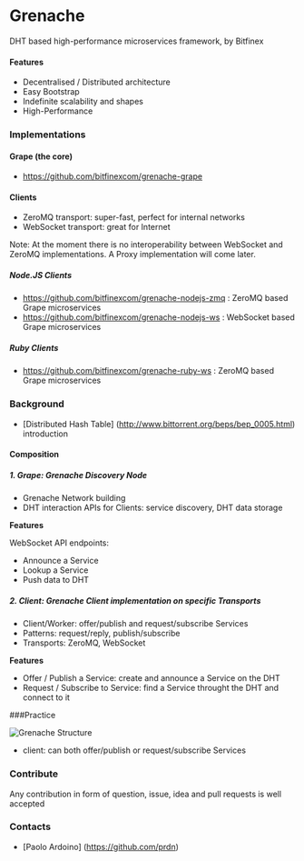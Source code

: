 # Grenache
DHT based high-performance microservices framework, by Bitfinex

#### Features
* Decentralised / Distributed architecture
* Easy Bootstrap
* Indefinite scalability and shapes
* High-Performance

### Implementations

#### Grape (the core)
* https://github.com/bitfinexcom/grenache-grape

#### Clients
* ZeroMQ transport: super-fast, perfect for internal networks
* WebSocket transport: great for Internet

Note: At the moment there is no interoperability between WebSocket and ZeroMQ implementations. A Proxy implementation will come later.

##### Node.JS Clients
* https://github.com/bitfinexcom/grenache-nodejs-zmq : ZeroMQ based Grape microservices
* https://github.com/bitfinexcom/grenache-nodejs-ws : WebSocket based Grape microservices

##### Ruby Clients
* https://github.com/bitfinexcom/grenache-ruby-ws : ZeroMQ based Grape microservices


### Background
* [Distributed Hash Table] (http://www.bittorrent.org/beps/bep_0005.html) introduction

#### Composition

##### 1. Grape: Grenache Discovery Node
* Grenache Network building
* DHT interaction APIs for Clients: service discovery, DHT data storage

**Features**

WebSocket API endpoints:
* Announce a Service
* Lookup a Service
* Push data to DHT

##### 2. Client: Grenache Client implementation on specific Transports
* Client/Worker: offer/publish and request/subscribe Services
* Patterns: request/reply, publish/subscribe
* Transports: ZeroMQ, WebSocket

**Features**
* Offer / Publish a Service: create and announce a Service on the DHT
* Request / Subscribe to Service: find a Service throught the DHT and connect to it

###Practice

![Grenache Structure](https://raw.githubusercontent.com/bitfinexcom/grenache/master/doc/structure.png)

* client: can both offer/publish or request/subscribe Services

### Contribute
Any contribution in form of question, issue, idea and pull requests is well accepted

### Contacts
* [Paolo Ardoino] (https://github.com/prdn)
